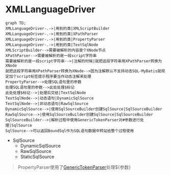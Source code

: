 # XMLLanguageDriver


```mermaid
graph TD;
XMLLanguageDriver-.->|用到的类|XMLScriptBuilder
XMLLanguageDriver-.->|用到的类|XPathParser
XMLLanguageDriver-.->|用到的类|PropertyParser
XMLLanguageDriver-.->|用到的类|TextSqlNode
XMLScriptBuilder-->需要被解析的内容是个XNode节点
XPathParser-->需要被解析的是一段script字符串
需要被解析的是一段script字符串-->|注解的时候|就把这段字符串用XPathParser转换为XNode
就把这段字符串用XPathParser转换为XNode-->因为注解默认不支持动态SQL-MyBatis就规定加个script标签提示程序要当作动态注解来处理
PropertyParser-->处理SQL语句里的参数
处理SQL语句里的参数-->此处处理$标记
此处处理$标记-->|处理后交给|TextSqlNode
TextSqlNode-->|动态语句|DynamicSqlSource
TextSqlNode-->|非动态语句|RawSqlSource
DynamicSqlSource-->|使用SqlSourceBuilder创建SqlSource|SqlSourceBuilder
RawSqlSource-->|使用SqlSourceBuilder创建SqlSource|SqlSourceBuilder
SqlSourceBuilder-->|解析过程中使用GenericTokenParser对#参数进行处理|SqlSource
SqlSource-->可以返回BoundSql作为SQL语句数据中转站给整个过程使用
```

- SqlSource
  - DynamicSqlSource
  - RawSqlSource
  - StaticSqlSource

> PropertyParser使用了[GenericTokenParser]()处理${参数}